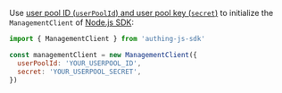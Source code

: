 Use [user pool ID (`userPoolId`) and user pool key (`secret`)](/guides/faqs/get-userpool-id-and-secret.md) to initialize the `ManagementClient` of [Node.js SDK](/reference/sdk-for-node/):

```js
import { ManagementClient } from 'authing-js-sdk'

const managementClient = new ManagementClient({
  userPoolId: 'YOUR_USERPOOL_ID',
  secret: 'YOUR_USERPOOL_SECRET',
})
```
